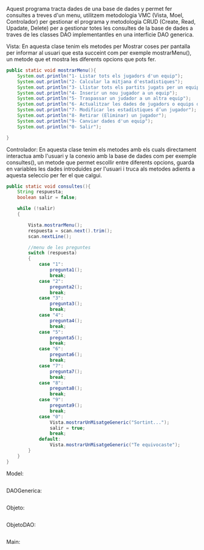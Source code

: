 Aquest programa tracta dades de una base de dades y permet fer consultes a treves d'un menu, utilitzem metodologia VMC 
(Vista, Moel, Controlador) per gestionar el programa y metodologia CRUD (Create, Read, Upadate, Delete) per a gestionar
totes les consultes de la base de dades a traves de les classes DAO implementantles en una interficie DAO generica.

Vista: En aquesta clase tenim els metodes per Mostrar coses per pantalla per informar al usuari que esta succeint com 
per exemple mostrarMenu(), un metode que et mostra les diferents opcions que pots fer.
~~~ java
public static void mostrarMenu(){
    System.out.println("1- Listar tots els jugadors d'un equip");
    System.out.println("2- Calcular la mitjana d'estadistiques");
    System.out.println("3- Llistar tots els partits jugats per un equip amb el seu resultat");
    System.out.println("4- Inserir un nou jugador a un equip");
    System.out.println("5- Traspassar un judador a un altra equip");
    System.out.println("6- Actualitzar les dades de jugadors o equips després d'un partit");
    System.out.println("7- Modificar les estadístiques d’un jugador");
    System.out.println("8- Retirar (Eliminar) un jugador");
    System.out.println("9- Canviar dades d'un equip");
    System.out.println("0- Salir");

}
~~~
Controlador: En aquesta clase tenim els metodes amb els cuals directament interactua amb l'usuari y la conexio amb la 
base de dades com per exemple consultes(), un metode que permet escollir entre diferents opcions, guarda en variables 
les dades introduides per l'usuari i truca als metodes adients a aquesta seleccio per fer el que calgui.
~~~ java
public static void consultes(){
    String respuesta;
    boolean salir = false;

    while (!salir)
    {

        Vista.mostrarMenu();
        respuesta = scan.next().trim();
        scan.nextLine();

        //menu de les preguntes
        switch (respuesta)
        {
            case "1":
                pregunta1();
                break;
            case "2":
                pregunta2();
                break;
            case "3":
                pregunta3();
                break;
            case "4":
                pregunta4();
                break;
            case "5":
                pregunta5();
                break;
            case "6":
                pregunta6();
                break;
            case "7":
                pregunta7();
                break;
            case "8":
                pregunta8();
                break;
            case "9":
                pregunta9();
                break;
            case "0":
                Vista.mostrarUnMisatgeGeneric("Sortint...");
                salir = true;
                break;
            default:
                Vista.mostrarUnMisatgeGeneric("Te equivocaste");
        }
    }
}
~~~
Model:
~~~java

~~~
DAOGenerica:
~~~java

~~~
Objeto:
~~~java

~~~
ObjetoDAO:
~~~java

~~~
Main:
~~~java

~~~